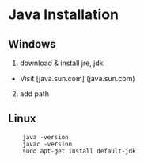 # Java Installation
## Windows
1. download & install jre, jdk
 * Visit [java.sun.com] (java.sun.com)
2. add path
## Linux
```
	java -version
	javac -version
	sudo apt-get install default-jdk
```
